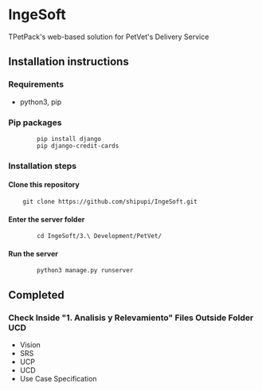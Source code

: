 # IngeSoft
TPetPack's web-based solution for PetVet's Delivery Service

## Installation instructions

### Requirements

- python3, pip

### Pip packages

```
		pip install django
		pip django-credit-cards 
```

### Installation steps

#### Clone this repository 

```
	git clone https://github.com/shipupi/IngeSoft.git
```

#### Enter the server folder

```
		cd IngeSoft/3.\ Development/PetVet/
```

#### Run the server

```
		python3 manage.py runserver
```

## Completed

### Check Inside "1. Analisis y Relevamiento" Files Outside Folder UCD
* Vision
* SRS
* UCP
* UCD
* Use Case Specification
